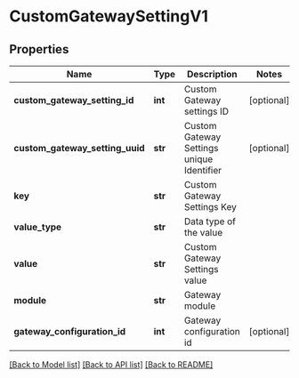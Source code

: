 # CustomGatewaySettingV1

## Properties
Name | Type | Description | Notes
------------ | ------------- | ------------- | -------------
**custom_gateway_setting_id** | **int** | Custom Gateway settings ID | [optional] 
**custom_gateway_setting_uuid** | **str** | Custom Gateway Settings unique Identifier | [optional] 
**key** | **str** | Custom Gateway Settings Key | 
**value_type** | **str** | Data type of the value | 
**value** | **str** | Custom Gateway Settings value | 
**module** | **str** | Gateway module | 
**gateway_configuration_id** | **int** | Gateway configuration id | [optional] 

[[Back to Model list]](../README.md#documentation-for-models) [[Back to API list]](../README.md#documentation-for-api-endpoints) [[Back to README]](../README.md)


